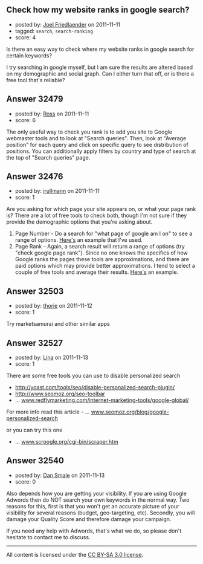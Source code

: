 ## Check how my website ranks in google search?

- posted by: [Joel Friedlaender](https://stackexchange.com/users/-1/5543-joel-friedlaender) on 2011-11-11
- tagged: `search`, `search-ranking`
- score: 4

Is there an easy way to check where my website ranks in google search for certain keywords?

I try searching in google myself, but I am sure the results are altered based on my demographic and social graph.  Can I either turn that off, or is there a free tool that's reliable?


## Answer 32479

- posted by: [Ross](https://stackexchange.com/users/-1/1390-ross) on 2011-11-11
- score: 6

The only useful way to check you rank is to add you site to Google webmaster tools and to look at "Search queries". Then, look at "Average position" for each query and click on specific query to see distribution of positions. You can additionally apply filters by country and type of search at the top of "Search queries" page.


## Answer 32476

- posted by: [jrullmann](https://stackexchange.com/users/-1/13802-jrullmann) on 2011-11-11
- score: 1

<p>Are you asking for which page your site appears on, or what your page rank is?  There are a lot of free tools to check both, though I'm not sure if they provide the demographic options that you're asking about.</p>

<ol>
<li>Page Number - Do a search for "what page of google am I on" to see a range of options.  <a href="http://whatpageofsearchamion.com/" rel="nofollow">Here's</a> an example that I've used.</li>
<li>Page Rank - Again, a search result will return a range of options (try "check google page rank").  Since no one knows the specifics of how Google ranks the pages these tools are approximations, and there are paid options which may provide better approximations.  I tend to select a couple of free tools and average their results.  <a href="http://www.prchecker.info/check_page_rank.php" rel="nofollow">Here's</a> an example.  </li>
</ol>



## Answer 32503

- posted by: [thorie](https://stackexchange.com/users/-1/11623-thorie) on 2011-11-12
- score: 1

Try marketsamurai and other similar apps


## Answer 32527

- posted by: [Lina](https://stackexchange.com/users/-1/14398-lina) on 2011-11-13
- score: 1

There are some free tools you can use to disable personalized search

 - http://yoast.com/tools/seo/disable-personalized-search-plugin/
 - http://www.seomoz.org/seo-toolbar
 -  ... www.redflymarketing.com/internet-marketing-tools/google-global/

For more info read this article - ... www.seomoz.org/blog/google-personalized-search

or you can try this one
- ... www.scroogle.org/cgi-bin/scraper.htm


## Answer 32540

- posted by: [Dan Smale](https://stackexchange.com/users/-1/14404-dan-smale) on 2011-11-13
- score: 0

Also depends how you are getting your visibility. If you are using Google Adwords then do NOT search your own keywords in the normal way. Two reasons for this, first is that you won't get an accurate picture of your visibility for several reasons (budget, geo-targeting, etc). Secondly, you will damage your Quality Score and therefore damage your campaign.

If you need any help with Adwords, that's what we do, so please don't hesitate to contact me to discuss.



---

All content is licensed under the [CC BY-SA 3.0 license](https://creativecommons.org/licenses/by-sa/3.0/).

